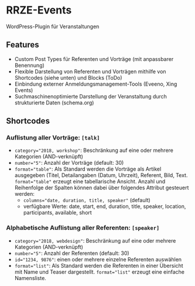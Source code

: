 # RRZE-Events

WordPress-Plugin für Veranstaltungen

## Features
- Custom Post Types für Referenten und Vorträge (mit anpassbarer Benennung)
- Flexible Darstellung von Referenten und Vorträgen mithilfe von Shortcodes (siehe unten) und Blocks (ToDo)
- Einbindung externer Anmeldungsmanagement-Tools (Eveeno, Xing Events)
- Suchmaschinenoptimierte Darstellung der Veranstaltung durch strukturierte Daten (schema.org)

## Shortcodes
### Auflistung aller Vorträge: `[talk]`
- `category="2018, workshop"`: Beschränkung auf eine oder mehrere Kategorien (AND-verknüpft)
- `number="5"`: Anzahl der Vorträge (default: 30)
- `format="table"`: Als Standard werden die Vorträge als Artikel ausgegeben (Titel, Detailangaben (Datum, Uhrzeit), Referent, Bild, Text. `format="table"` erzeugt eine tabellarische Ansicht. Anzahl und Reihenfolge der Spalten können dabei über folgendes Attribut gesteuert werden:
    - `columns="date, duration, title, speaker"` (default)
    - verfügbare Werte: date, start, end, duration, title, speaker, location, participants, available, short

### Alphabetische Auflistung aller Referenten: `[speaker]`
- `category="2018, webdesign"`: Beschränkung auf eine oder mehrere Kategorien (AND-verknüpft)
- `number="5"`: Anzahl der Referenten (default: 30)
- `id="1234, 9876"`: einen oder mehrere einzelne Referenten auswählen
- `format="list"`: Als Standard werden die Referenten in einer Übersicht mit Name und Teaser dargestellt. `format="list"` erzeugt eine einfache Namensliste.